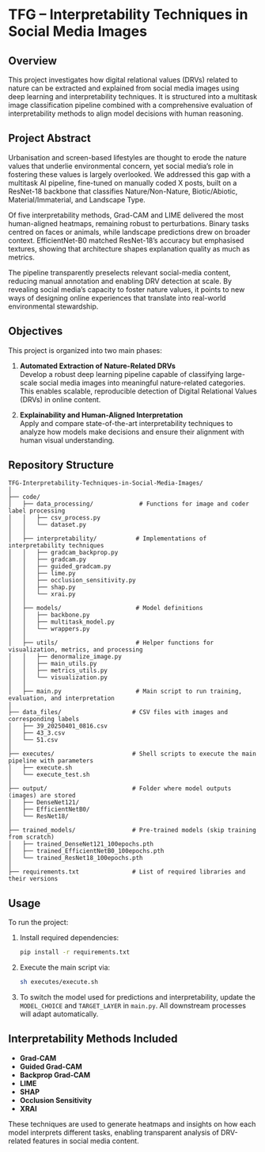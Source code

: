 # TFG – Interpretability Techniques in Social Media Images

## Overview

This project investigates how digital relational values (DRVs) related to nature can be extracted and explained from social media images using deep learning and interpretability techniques. It is structured into a multitask image classification pipeline combined with a comprehensive evaluation of interpretability methods to align model decisions with human reasoning.

## Project Abstract

Urbanisation and screen-based lifestyles are thought to erode the nature values that underlie environmental concern, yet social media’s role in fostering these values is largely overlooked. We addressed this gap with a multitask AI pipeline, fine-tuned on manually coded X posts, built on a ResNet-18 backbone that classifies Nature/Non-Nature, Biotic/Abiotic, Material/Immaterial, and Landscape Type. 

Of five interpretability methods, Grad-CAM and LIME delivered the most human-aligned heatmaps, remaining robust to perturbations. Binary tasks centred on faces or animals, while landscape predictions drew on broader context. EfficientNet-B0 matched ResNet-18’s accuracy but emphasised textures, showing that architecture shapes explanation quality as much as metrics. 

The pipeline transparently preselects relevant social-media content, reducing manual annotation and enabling DRV detection at scale. By revealing social media’s capacity to foster nature values, it points to new ways of designing online experiences that translate into real-world environmental stewardship.

## Objectives

This project is organized into two main phases:

1. **Automated Extraction of Nature-Related DRVs**  
   Develop a robust deep learning pipeline capable of classifying large-scale social media images into meaningful nature-related categories. This enables scalable, reproducible detection of Digital Relational Values (DRVs) in online content.

2. **Explainability and Human-Aligned Interpretation**  
   Apply and compare state-of-the-art interpretability techniques to analyze how models make decisions and ensure their alignment with human visual understanding.

## Repository Structure

```
TFG-Interpretability-Techniques-in-Social-Media-Images/
│
├── code/
│   ├── data_processing/             # Functions for image and coder label processing
│   │   ├── csv_process.py
│   │   └── dataset.py
│   │
│   ├── interpretability/           # Implementations of interpretability techniques
│   │   ├── gradcam_backprop.py
│   │   ├── gradcam.py
│   │   ├── guided_gradcam.py
│   │   ├── lime.py
│   │   ├── occlusion_sensitivity.py
│   │   ├── shap.py
│   │   └── xrai.py
│   │
│   ├── models/                     # Model definitions
│   │   ├── backbone.py
│   │   ├── multitask_model.py
│   │   └── wrappers.py
│   │
│   ├── utils/                      # Helper functions for visualization, metrics, and processing
│   │   ├── denormalize_image.py
│   │   ├── main_utils.py
│   │   ├── metrics_utils.py
│   │   └── visualization.py
│   │
│   ├── main.py                     # Main script to run training, evaluation, and interpretation
│
├── data_files/                    # CSV files with images and corresponding labels
│   ├── 39_20250401_0816.csv
│   ├── 43_3.csv
│   └── 51.csv
│
├── executes/                      # Shell scripts to execute the main pipeline with parameters
│   ├── execute.sh
│   └── execute_test.sh
│
├── output/                        # Folder where model outputs (images) are stored
│   ├── DenseNet121/
│   ├── EfficientNetB0/
│   └── ResNet18/
│
├── trained_models/                # Pre-trained models (skip training from scratch)
│   ├── trained_DenseNet121_100epochs.pth
│   ├── trained_EfficientNetB0_100epochs.pth
│   └── trained_ResNet18_100epochs.pth
│
├── requirements.txt               # List of required libraries and their versions
```

## Usage

To run the project:

1. Install required dependencies:
   ```bash
   pip install -r requirements.txt
   ```

2. Execute the main script via:
   ```bash
   sh executes/execute.sh
   ```

3. To switch the model used for predictions and interpretability, update the `MODEL_CHOICE` and `TARGET_LAYER` in `main.py`. All downstream processes will adapt automatically.

## Interpretability Methods Included

- **Grad-CAM**
- **Guided Grad-CAM**
- **Backprop Grad-CAM**
- **LIME**
- **SHAP**
- **Occlusion Sensitivity**
- **XRAI**

These techniques are used to generate heatmaps and insights on how each model interprets different tasks, enabling transparent analysis of DRV-related features in social media content.

